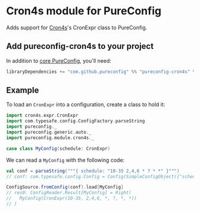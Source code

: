 
# Cron4s module for PureConfig

Adds support for [Cron4s](https://github.com/alonsodomin/cron4s)'s CronExpr class to PureConfig.

## Add pureconfig-cron4s to your project

In addition to [core PureConfig](https://github.com/pureconfig/pureconfig), you'll need:

```scala
libraryDependencies += "com.github.pureconfig" %% "pureconfig-cron4s" % "0.14.0"
```

## Example

To load an `CronExpr` into a configuration, create a class to hold it:

```scala
import cron4s.expr.CronExpr
import com.typesafe.config.ConfigFactory.parseString
import pureconfig._
import pureconfig.generic.auto._
import pureconfig.module.cron4s._

case class MyConfig(schedule: CronExpr)
```

We can read a `MyConfig` with the following code:

```scala
val conf = parseString("""{ schedule: "10-35 2,4,6 * ? * *" }""")
// conf: com.typesafe.config.Config = Config(SimpleConfigObject({"schedule":"10-35 2,4,6 * ? * *"}))

ConfigSource.fromConfig(conf).load[MyConfig]
// res0: ConfigReader.Result[MyConfig] = Right(
//   MyConfig(CronExpr(10-35, 2,4,6, *, ?, *, *))
// )
```
